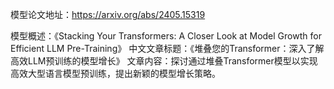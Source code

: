 模型论文地址：https://arxiv.org/abs/2405.15319

模型概述：《Stacking Your Transformers: A Closer Look at Model Growth for Efficient LLM Pre-Training》
中文文章标题：《堆叠您的Transformer：深入了解高效LLM预训练的模型增长》
文章内容：探讨通过堆叠Transformer模型以实现高效大型语言模型预训练，提出新颖的模型增长策略。
